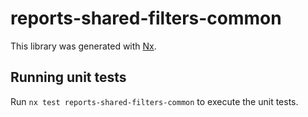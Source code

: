 # reports-shared-filters-common

This library was generated with [Nx](https://nx.dev).

## Running unit tests

Run `nx test reports-shared-filters-common` to execute the unit tests.
